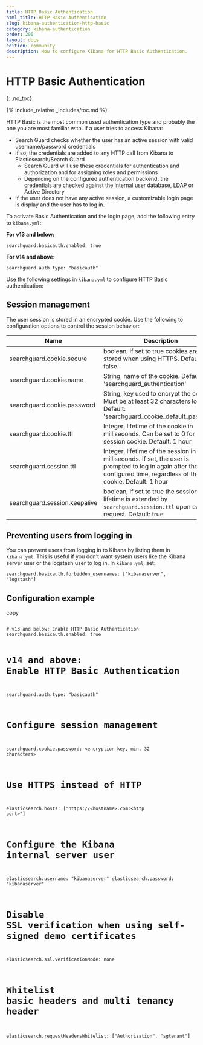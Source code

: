 ```yaml
---
title: HTTP Basic Authentication
html_title: HTTP Basic Authentication
slug: kibana-authentication-http-basic
category: kibana-authentication
order: 200
layout: docs
edition: community
description: How to configure Kibana for HTTP Basic Authentication.
---
```

<!---
Copryight 2016-2017 floragunn GmbH
-->

# HTTP Basic Authentication
{: .no_toc}

{% include_relative _includes/toc.md %}

HTTP Basic is the most common used authentication type and probably the one you are most familiar with. If a user tries to access Kibana:  

* Search Guard checks whether the user has an active session with valid username/password credentials
* if so, the credentials are added to any HTTP call from Kibana to Elasticsearch/Search Guard
  * Search Guard will use these credentials for authentication and authorization  and for assigning roles and permissions
  * Depending on the configured authentication backend, the credentials are checked against the internal user database, LDAP or Active Directory
* If the user does not have any active session, a customizable login page is display and the user has to log in.

To activate Basic Authentication and the login page, add the following entry to `kibana.yml`:

**For v13 and below:**

```
searchguard.basicauth.enabled: true
```

**For v14 and above:**

```
searchguard.auth.type: "basicauth"
```


Use the following settings in `kibana.yml` to configure HTTP Basic authentication:

## Session management

The user session is stored in an encrypted cookie. Use the following to configuration options to control the session behavior:

| Name | Description |
|---|---|
| searchguard.cookie.secure | boolean, if set to true cookies are only stored when using HTTPS. Default: false. |
| searchguard.cookie.name | String, name of the cookie. Default: 'searchguard_authentication' |
| searchguard.cookie.password | String, key used to encrypt the cookie. Must be at least 32 characters long. Default: 'searchguard\_cookie\_default\_password' |
| searchguard.cookie.ttl | Integer, lifetime of the cookie in milliseconds. Can be set to 0 for session cookie. Default: 1 hour |
| searchguard.session.ttl | Integer, lifetime of the session in milliseconds. If set, the user is prompted to log in again after the configured time, regardless of the cookie. Default: 1 hour |
| searchguard.session.keepalive | boolean, if set to true the session lifetime is extended by `searchguard.session.ttl` upon each request. Default: true |

## Preventing users from logging in

You can prevent users from logging in to Kibana by listing them in `kibana.yml`. This is useful if you don't want system users like the Kibana server user or the logstash user to log in. In `kibana.yml`, set:

```
searchguard.basicauth.forbidden_usernames: ["kibanaserver", "logstash"]
```

## Configuration example

<div class="code-highlight " data-label="">
<span class="js-copy-to-clipboard copy-code">copy</span> 
<pre class="language-yaml">
<code class=" js-code language-markup">
# v13 and below: Enable HTTP Basic Authentication
searchguard.basicauth.enabled: true

# v14 and above: Enable HTTP Basic Authentication
searchguard.auth.type: "basicauth"

# Configure session management
searchguard.cookie.password: &lt;encryption key, min. 32 characters&gt;

# Use HTTPS instead of HTTP
elasticsearch.hosts: ["https://&lt;hostname&gt;.com:&lt;http port&gt;"]

# Configure the Kibana internal server user
elasticsearch.username: "kibanaserver"
elasticsearch.password: "kibanaserver"

# Disable SSL verification when using self-signed demo certificates
elasticsearch.ssl.verificationMode: none

# Whitelist basic headers and multi tenancy header
elasticsearch.requestHeadersWhitelist: ["Authorization", "sgtenant"]
</code>
</pre>
</div>
